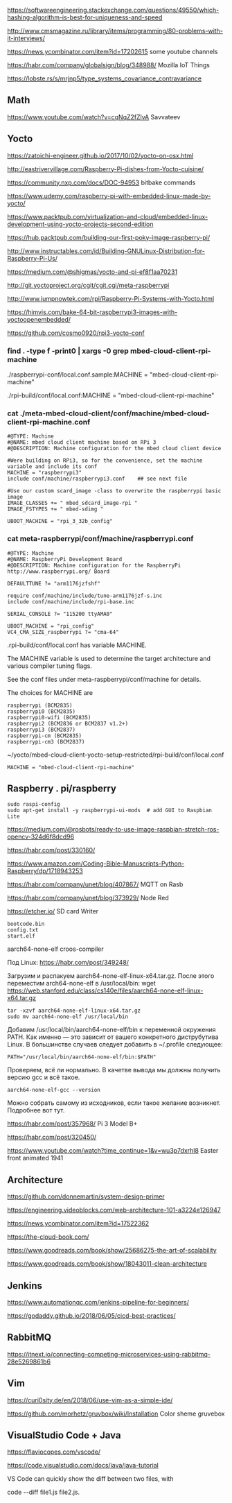 <https://softwareengineering.stackexchange.com/questions/49550/which-hashing-algorithm-is-best-for-uniqueness-and-speed>

<http://www.cmsmagazine.ru/library/items/programming/80-problems-with-it-interviews/>

<https://news.ycombinator.com/item?id=17202615> some youtube channels

<https://habr.com/company/globalsign/blog/348988/> Mozilla IoT Things

<https://lobste.rs/s/mrjnp5/type_systems_covariance_contravariance>

## Math

<https://www.youtube.com/watch?v=cqNqZ2fZlvA> Savvateev

## Yocto

<https://zatoichi-engineer.github.io/2017/10/02/yocto-on-osx.html>

<http://eastrivervillage.com/Raspberry-Pi-dishes-from-Yocto-cuisine/>

<https://community.nxp.com/docs/DOC-94953> bitbake commands

<https://www.udemy.com/raspberry-pi-with-embedded-linux-made-by-yocto/>

<https://www.packtpub.com/virtualization-and-cloud/embedded-linux-development-using-yocto-projects-second-edition>

<https://hub.packtpub.com/building-our-first-poky-image-raspberry-pi/>

<http://www.instructables.com/id/Building-GNULinux-Distribution-for-Raspberry-Pi-Us/>

<https://medium.com/@shigmas/yocto-and-pi-ef8f1aa70231>

<http://git.yoctoproject.org/cgit/cgit.cgi/meta-raspberrypi>

<http://www.jumpnowtek.com/rpi/Raspberry-Pi-Systems-with-Yocto.html>

<https://himvis.com/bake-64-bit-raspberrypi3-images-with-yoctoopenembedded/>

<https://github.com/cosmo0920/rpi3-yocto-conf>


### find . -type f -print0 | xargs -0 grep mbed-cloud-client-rpi-machine

./raspberrypi-conf/local.conf.sample:MACHINE = "mbed-cloud-client-rpi-machine"

./rpi-build/conf/local.conf:MACHINE = "mbed-cloud-client-rpi-machine"


### cat ./meta-mbed-cloud-client/conf/machine/mbed-cloud-client-rpi-machine.conf

    #@TYPE: Machine
    #@NAME: mbed cloud client machine based on RPi 3
    #@DESCRIPTION: Machine configuration for the mbed cloud client device

    #Were building on RPi3, so for the convenience, set the machine variable and include its conf
    MACHINE = "raspberrypi3"
    include conf/machine/raspberrypi3.conf    ## see next file

    #Use our custom scard_image -class to overwrite the raspberrypi basic image
    IMAGE_CLASSES += " mbed_sdcard_image-rpi "
    IMAGE_FSTYPES += " mbed-sdimg "

    UBOOT_MACHINE = "rpi_3_32b_config"


### cat meta-raspberrypi/conf/machine/raspberrypi.conf

    #@TYPE: Machine
    #@NAME: RaspberryPi Development Board
    #@DESCRIPTION: Machine configuration for the RaspberryPi http://www.raspberrypi.org/ Board

    DEFAULTTUNE ?= "arm1176jzfshf"

    require conf/machine/include/tune-arm1176jzf-s.inc
    include conf/machine/include/rpi-base.inc

    SERIAL_CONSOLE ?= "115200 ttyAMA0"

    UBOOT_MACHINE = "rpi_config"
    VC4_CMA_SIZE_raspberrypi ?= "cma-64"


.rpi-build/conf/local.conf  has variable MACHINE.

The MACHINE variable is used to determine the target architecture and various compiler tuning flags.

See the conf files under meta-raspberrypi/conf/machine for details.

The choices for MACHINE are

    raspberrypi (BCM2835)
    raspberrypi0 (BCM2835)
    raspberrypi0-wifi (BCM2835)
    raspberrypi2 (BCM2836 or BCM2837 v1.2+)
    raspberrypi3 (BCM2837)
    raspberrypi-cm (BCM2835)
    raspberrypi-cm3 (BCM2837)
    
    
~/yocto/mbed-cloud-client-yocto-setup-restricted/rpi-build/conf/local.conf

    MACHINE = "mbed-cloud-client-rpi-machine"

## Raspberry . pi/raspberry

    sudo raspi-config
    sudo apt-get install -y raspberrypi-ui-mods  # add GUI to Raspbian Lite
    
<https://medium.com/@rosbots/ready-to-use-image-raspbian-stretch-ros-opencv-324d6f8dcd96>


<https://habr.com/post/330160/>    

<https://www.amazon.com/Coding-Bible-Manuscripts-Python-Raspberry/dp/1718943253>

<https://habr.com/company/unet/blog/407867/> MQTT on Rasb

<https://habr.com/company/unet/blog/373929/> Node Red

<https://etcher.io/>  SD card Writer

    bootcode.bin
    config.txt  
    start.elf

aarch64-none-elf  croos-compiler

Под Linux: https://habr.com/post/349248/

Загрузим и распакуем aarch64-none-elf-linux-x64.tar.gz. После этого переместим arch64-none-elf в /usr/local/bin:
wget https://web.stanford.edu/class/cs140e/files/aarch64-none-elf-linux-x64.tar.gz

    tar -xzvf aarch64-none-elf-linux-x64.tar.gz
    sudo mv aarch64-none-elf /usr/local/bin
    
Добавим /usr/local/bin/aarch64-none-elf/bin к переменной окружения PATH. Как именно — это зависит от вашего конкретного диструбутива Linux. В большинстве случаев следует добавить в ~/.profile следующее:

    PATH="/usr/local/bin/aarch64-none-elf/bin:$PATH"
Проверяем, всё ли нормально. В качетве вывода мы должны получить версию gcc и всё такое.

    aarch64-none-elf-gcc --version

Можно собрать самому из исходников, если такое желание возникнет. Подробнее вот тут.

<https://habr.com/post/357968/>    Pi 3 Model B+

<https://habr.com/post/320450/>

<https://www.youtube.com/watch?time_continue=1&v=wu3p7dxrhl8> Easter front animated 1941

## Architecture

<https://github.com/donnemartin/system-design-primer>

<https://engineering.videoblocks.com/web-architecture-101-a3224e126947>

<https://news.ycombinator.com/item?id=17522362>

<https://the-cloud-book.com/>

<https://www.goodreads.com/book/show/25686275-the-art-of-scalability>

<https://www.goodreads.com/book/show/18043011-clean-architecture>

## Jenkins

<https://www.automationqc.com/jenkins-pipeline-for-beginners/>

<https://godaddy.github.io/2018/06/05/cicd-best-practices/>

## RabbitMQ
<https://itnext.io/connecting-competing-microservices-using-rabbitmq-28e5269861b6>

## Vim

<https://curi0sity.de/en/2018/06/use-vim-as-a-simple-ide/>
 
<https://github.com/morhetz/gruvbox/wiki/Installation>   Color sheme gruvebox

## VisualStudio Code + Java
<https://flaviocopes.com/vscode/>

<https://code.visualstudio.com/docs/java/java-tutorial>

 VS Code can quickly show the diff between two files, with
 
 code --diff file1.js file2.js.
